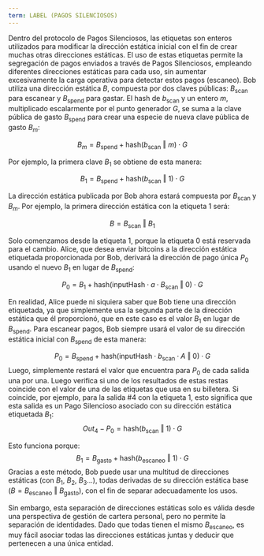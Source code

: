 ```yaml
---
term: LABEL (PAGOS SILENCIOSOS)
---
```


Dentro del protocolo de Pagos Silenciosos, las etiquetas son enteros utilizados para modificar la dirección estática inicial con el fin de crear muchas otras direcciones estáticas. El uso de estas etiquetas permite la segregación de pagos enviados a través de Pagos Silenciosos, empleando diferentes direcciones estáticas para cada uso, sin aumentar excesivamente la carga operativa para detectar estos pagos (escaneo). Bob utiliza una dirección estática $B$, compuesta por dos claves públicas: $B_{\text{scan}}$ para escanear y $B_{\text{spend}}$ para gastar. El hash de $b_{\text{scan}}$ y un entero $m$, multiplicado escalarmente por el punto generador $G$, se suma a la clave pública de gasto $B_{\text{spend}}$ para crear una especie de nueva clave pública de gasto $B_m$:

$$  B_m = B_{\text{spend}} + \text{hash}(b_{\text{scan}} \text{ ‖ } m) \cdot G  $$

Por ejemplo, la primera clave $B_1$ se obtiene de esta manera:

$$  B_1 = B_{\text{spend}} + \text{hash}(b_{\text{scan}} \text{ ‖ } 1) \cdot G  $$

La dirección estática publicada por Bob ahora estará compuesta por $B_{\text{scan}}$ y $B_m$. Por ejemplo, la primera dirección estática con la etiqueta $1$ será:

$$ B = B_{\text{scan}} \text{ ‖ } B_1 $$

Solo comenzamos desde la etiqueta $1$, porque la etiqueta $0$ está reservada para el cambio. Alice, que desea enviar bitcoins a la dirección estática etiquetada proporcionada por Bob, derivará la dirección de pago única $P_0$ usando el nuevo $B_1$ en lugar de $B_{\text{spend}}$:

$$  P_0 = B_1 + \text{hash}(\text{inputHash} \cdot a \cdot B_{\text{scan}} \text{ ‖ } 0) \cdot G  $$

En realidad, Alice puede ni siquiera saber que Bob tiene una dirección etiquetada, ya que simplemente usa la segunda parte de la dirección estática que él proporcionó, que en este caso es el valor $B_1$ en lugar de $B_{\text{spend}}$. Para escanear pagos, Bob siempre usará el valor de su dirección estática inicial con $B_{\text{spend}}$ de esta manera:

$$   P_0 = B_{\text{spend}} + \text{hash}(\text{inputHash} \cdot b_{\text{scan}} \cdot A \text{ ‖ } 0) \cdot G  $$
Luego, simplemente restará el valor que encuentra para $P_0$ de cada salida una por una. Luego verifica si uno de los resultados de estas restas coincide con el valor de una de las etiquetas que usa en su billetera. Si coincide, por ejemplo, para la salida #4 con la etiqueta $1$, esto significa que esta salida es un Pago Silencioso asociado con su dirección estática etiquetada $B_1$:
$$ Out_4 - P_0 = \text{hash}(b_{\text{scan}} \text{ ‖ } 1) \cdot G $$

Esto funciona porque:
$$  B_1 = B_{\text{gasto}} + \text{hash}(b_{\text{escaneo}} \text{ ‖ } 1) \cdot G  $$
Gracias a este método, Bob puede usar una multitud de direcciones estáticas (con $B_1$, $B_2$, $B_3$...), todas derivadas de su dirección estática base ($B = B_{\text{escaneo}} \text{ ‖ } B_{\text{gasto}}$), con el fin de separar adecuadamente los usos.

Sin embargo, esta separación de direcciones estáticas solo es válida desde una perspectiva de gestión de cartera personal, pero no permite la separación de identidades. Dado que todas tienen el mismo $B_{\text{escaneo}}$, es muy fácil asociar todas las direcciones estáticas juntas y deducir que pertenecen a una única entidad.